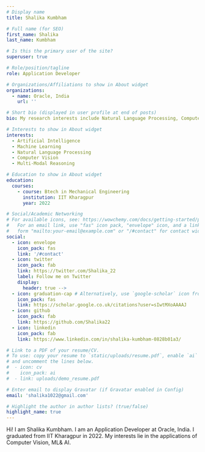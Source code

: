 ```yaml
---
# Display name
title: Shalika Kumbham

# Full name (for SEO)
first_name: Shalika
last_name: Kumbham

# Is this the primary user of the site?
superuser: true

# Role/position/tagline
role: Application Developer

# Organizations/Affiliations to show in About widget
organizations:
  - name: Oracle, India
    url: ''

# Short bio (displayed in user profile at end of posts)
bio: My research interests include Natural Language Processing, Computer Vision, Machine Learning, Artificial Intelligence, and Multi-Modal Reasoning.

# Interests to show in About widget
interests:
  - Artificial Intelligence
  - Machine Learning
  - Natural Language Processing
  - Computer Vision
  - Multi-Modal Reasoning

# Education to show in About widget
education:
  courses:
    - course: Btech in Mechanical Engineering
      institution: IIT Kharagpur
      year: 2022

# Social/Academic Networking
# For available icons, see: https://wowchemy.com/docs/getting-started/page-builder/#icons
#   For an email link, use "fas" icon pack, "envelope" icon, and a link in the
#   form "mailto:your-email@example.com" or "/#contact" for contact widget.
social:
  - icon: envelope
    icon_pack: fas
    link: '/#contact'
  - icon: twitter
    icon_pack: fab
    link: https://twitter.com/Shalika_22
    label: Follow me on Twitter
    display:
      header: true -->
  - icon: graduation-cap # Alternatively, use `google-scholar` icon from `ai` icon pack
    icon_pack: fas
    link: https://scholar.google.co.uk/citations?user=sIwtMXoAAAAJ 
  - icon: github
    icon_pack: fab
    link: https://github.com/Shalika22
  - icon: linkedin
    icon_pack: fab
    link: https://www.linkedin.com/in/shalika-kumbham-0828b01a3/

# Link to a PDF of your resume/CV.
# To use: copy your resume to `static/uploads/resume.pdf`, enable `ai` icons in `params.yaml`,
# and uncomment the lines below.
#  - icon: cv
#    icon_pack: ai
#  - link: uploads/demo_resume.pdf

# Enter email to display Gravatar (if Gravatar enabled in Config)
email: 'shalika1022@gmail.com'

# Highlight the author in author lists? (true/false)
highlight_name: true
---
```


Hi! I am Shalika Kumbham. I am an Application Developer at Oracle, India. I graduated from IIT Kharagpur in 2022. My interests lie in the applications of Computer Vision, ML& AI.
<!-- {{< icon name="download" pack="fas" >}} Download my {{< staticref "uploads/demo_resume.pdf" "newtab" >}}resumé{{< /staticref >}}. -->
